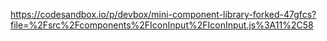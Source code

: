 https://codesandbox.io/p/devbox/mini-component-library-forked-47gfcs?file=%2Fsrc%2Fcomponents%2FIconInput%2FIconInput.js%3A11%2C58